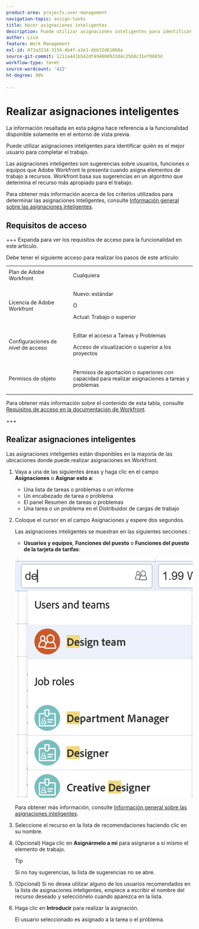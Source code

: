 ```yaml
---
product-area: projects;user-management
navigation-topic: assign-tasks
title: Hacer asignaciones inteligentes
description: Puede utilizar asignaciones inteligentes para identificar quién es el mejor usuario para completar el trabajo. Las asignaciones inteligentes son sugerencias sobre usuarios, funciones o equipos que Adobe Workfront le presenta cuando asigna elementos de trabajo a recursos en función de un algoritmo que determina el recurso más adecuado para el trabajo. Para obtener información sobre las asignaciones inteligentes, consulte Información general sobre las asignaciones inteligentes.
author: Lisa
feature: Work Management
exl-id: 073a3234-3156-4b4f-a3e1-dbb32d61068a
source-git-commit: 1211a441b542df49480d933d4c25b0c31ef0883d
workflow-type: tm+mt
source-wordcount: '422'
ht-degree: 90%

---
```


# Realizar asignaciones inteligentes

<!--Audited: 07/2024-->

<!--keep the yellow around the Rate card job roles and the Preview intro for those-->

<span class="preview">La información resaltada en esta página hace referencia a la funcionalidad disponible solamente en el entorno de vista previa.</span>

<!--<span class="preview">For information about fast releases, see [Enable or disable fast releases for your organization](/help/quicksilver/administration-and-setup/set-up-workfront/configure-system-defaults/enable-fast-release-process.md).</span>

<span class="preview"> This functionality will be removed from the Production environment for customers who enabled fast release with the 25.1 release in January 2025. For information about the 25.1 release, see [First Quarter 2025 release overview](/help/quicksilver/product-announcements/product-releases/25-q1-release-activity/25-q1-release-overview.md). -->

Puede utilizar asignaciones inteligentes para identificar quién es el mejor usuario para completar el trabajo.

Las asignaciones inteligentes son sugerencias sobre usuarios, funciones o equipos que Adobe Workfront le presenta cuando asigna elementos de trabajo a recursos. Workfront basa sus sugerencias en un algoritmo que determina el recurso más apropiado para el trabajo.

<!--<span class="preview">There are two separate algorithms in Workfront that calculate smart assignments that work differently for tasks and for issues.</span> -->

Para obtener más información acerca de los criterios utilizados para determinar las asignaciones inteligentes, consulte [Información general sobre las asignaciones inteligentes](/help/quicksilver/manage-work/tasks/assign-tasks/smart-assignments.md).

## Requisitos de acceso

+++ Expanda para ver los requisitos de acceso para la funcionalidad en este artículo.

Debe tener el siguiente acceso para realizar los pasos de este artículo:

<table style="table-layout:auto"> 
 <col> 
 <col> 
 <tbody> 
  <tr> 
   <td role="rowheader">Plan de Adobe Workfront</td> 
   <td> <p>Cualquiera</p> </td> 
  </tr> 
  <tr> 
   <td role="rowheader">Licencia de Adobe Workfront</td> 
   <td> <p>Nuevo: estándar</p>
      O
      <p>Actual: Trabajo o superior</p> </td> 
  </tr> 
  <tr> 
   <td role="rowheader">Configuraciones de nivel de acceso</td> 
   <td> <p>Editar el acceso a Tareas y Problemas</p> <p>Acceso de visualización o superior a los proyectos</p>  </td> 
  </tr> 
  <tr> 
   <td role="rowheader">Permisos de objeto</td> 
   <td> <p>Permisos de aportación o superiores con capacidad para realizar asignaciones a tareas y problemas</p> </td> 
  </tr> 
 </tbody> 
</table>

Para obtener más información sobre el contenido de esta tabla, consulte [Requisitos de acceso en la documentación de Workfront](/help/quicksilver/administration-and-setup/add-users/access-levels-and-object-permissions/access-level-requirements-in-documentation.md).

+++

## Realizar asignaciones inteligentes

Las asignaciones inteligentes están disponibles en la mayoría de las ubicaciones donde puede realizar asignaciones en Workfront.

1. Vaya a una de las siguientes áreas y haga clic en el campo **Asignaciones** o **Asignar esto a**:

   * Una lista de tareas o problemas o un informe
   * Un encabezado de tarea o problema
   * El panel Resumen de tareas o problemas
   * Una tarea o un problema en el Distribuidor de cargas de trabajo
     <!--* <span class="preview">A New Task</span> or New Issue box, as you add <span class="preview">a new task</span> or issue to a project-->

1. Coloque el cursor en el campo Asignaciones y espere dos segundos.

   <!--For issues, the smart assignments display in the following sections: 
      * **Users and teams**
      * **Job roles**
        ![](assets/smart-assignments-issue-header.png)-->

   Las asignaciones inteligentes se muestran en las siguientes secciones <!--, depending on which phase of the algorithm's calculation identified the assignments-->:

   <!--* <span class="preview">**Suggested assignments**: Displays assignments identified in the first phase of the task smart assignment algorithm.</span> -->
   * **Usuarios y equipos**, **Funciones del puesto** o <span class="preview">**Funciones del puesto de la tarjeta de tarifas**</span>: <!--Assignments identified in the second phase of the task smart assignment's algorithm calculation.-->

   ![Ejemplo de asignaciones inteligentes en la lista de tareas](assets/smart-assignments-task-list.png)

   Para obtener más información, consulte [Información general sobre las asignaciones inteligentes](../../../manage-work/tasks/assign-tasks/smart-assignments.md).

1. Seleccione el recurso en la lista de recomendaciones haciendo clic en su nombre.

1. (Opcional) Haga clic en **Asignármelo a mí** para asignarse a sí mismo el elemento de trabajo.

   >[!TIP]
   >
   >Si no hay sugerencias, la lista de sugerencias no se abre.

1. (Opcional) Si no desea utilizar alguno de los usuarios recomendados en la lista de asignaciones inteligentes, empiece a escribir el nombre del recurso deseado y selecciónelo cuando aparezca en la lista.
1. Haga clic en **Introducir** para realizar la asignación.

   El usuario seleccionado es asignado a la tarea o el problema.
